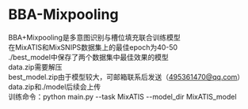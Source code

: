 # BBA-Mixpooling

BBA+Mixpooling是多意图识别与槽位填充联合训练模型<br>在MixATIS和MixSNIPS数据集上的最佳epoch为40-50 <br>./best_model中保存了两个数据集中最佳效果的模型<br>data.zip需要解压<br>best_model.zip由于模型较大，可邮箱联系后发送（495361470@qq.com）<br>data.zip和./model后续会上传<br>训练命令：python main.py --task MixATIS --model_dir MixATIS_model
